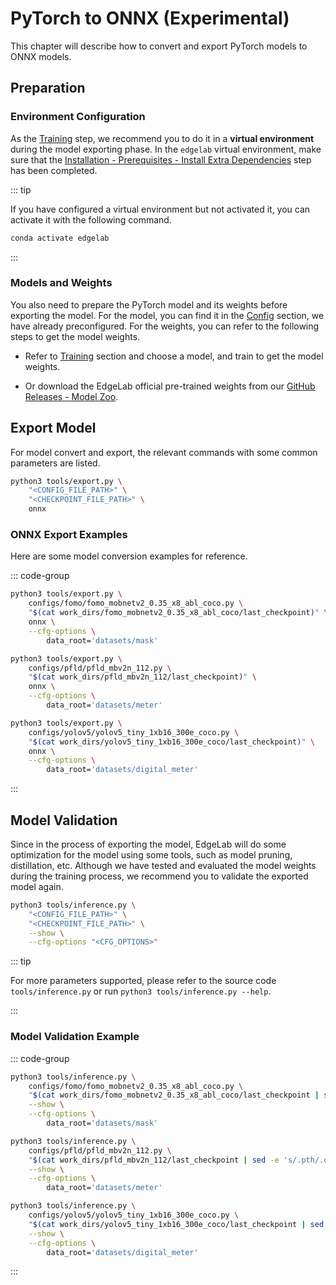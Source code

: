 # PyTorch to ONNX (Experimental)

This chapter will describe how to convert and export PyTorch models to ONNX models.

## Preparation

### Environment Configuration

As the [Training](../training/overview.md) step, we recommend you to do it in a **virtual environment** during the model exporting phase. In the `edgelab` virtual environment, make sure that the [Installation - Prerequisites - Install Extra Dependencies](../../introduction/installation#step-4-install-extra-dependencies-optional) step has been completed.

::: tip

If you have configured a virtual environment but not activated it, you can activate it with the following command.

```sh
conda activate edgelab
```

:::

### Models and Weights

You also need to prepare the PyTorch model and its weights before exporting the model. For the model, you can find it in the [Config](../config.md) section, we have already preconfigured. For the weights, you can refer to the following steps to get the model weights.

- Refer to [Training](../training/overview.md) section and choose a model, and train to get the model weights.

- Or download the EdgeLab official pre-trained weights from our [GitHub Releases - Model Zoo](https://github.com/Seeed-Studio/EdgeLab/releases/tag/model_zoo).

## Export Model

For model convert and export, the relevant commands with some common parameters are listed.

```sh
python3 tools/export.py \
    "<CONFIG_FILE_PATH>" \
    "<CHECKPOINT_FILE_PATH>" \
    onnx
```

### ONNX Export Examples

Here are some model conversion examples for reference.

::: code-group

```sh [FOMO Model Conversion]
python3 tools/export.py \
    configs/fomo/fomo_mobnetv2_0.35_x8_abl_coco.py \
    "$(cat work_dirs/fomo_mobnetv2_0.35_x8_abl_coco/last_checkpoint)" \
    onnx \
    --cfg-options \
        data_root='datasets/mask'
```

```sh [PFLD Model Conversion]
python3 tools/export.py \
    configs/pfld/pfld_mbv2n_112.py \
    "$(cat work_dirs/pfld_mbv2n_112/last_checkpoint)" \
    onnx \
    --cfg-options \
        data_root='datasets/meter'
```

```sh [YOLOv5 Model Conversion]
python3 tools/export.py \
    configs/yolov5/yolov5_tiny_1xb16_300e_coco.py \
    "$(cat work_dirs/yolov5_tiny_1xb16_300e_coco/last_checkpoint)" \
    onnx \
    --cfg-options \
        data_root='datasets/digital_meter'
```

:::

## Model Validation

Since in the process of exporting the model, EdgeLab will do some optimization for the model using some tools, such as model pruning, distillation, etc. Although we have tested and evaluated the model weights during the training process, we recommend you to validate the exported model again.

```sh
python3 tools/inference.py \
    "<CONFIG_FILE_PATH>" \
    "<CHECKPOINT_FILE_PATH>" \
    --show \
    --cfg-options "<CFG_OPTIONS>"
```

::: tip

For more parameters supported, please refer to the source code `tools/inference.py` or run `python3 tools/inference.py --help`.

:::

### Model Validation Example

::: code-group

```sh [FOMO Model Validation]
python3 tools/inference.py \
    configs/fomo/fomo_mobnetv2_0.35_x8_abl_coco.py \
    "$(cat work_dirs/fomo_mobnetv2_0.35_x8_abl_coco/last_checkpoint | sed -e 's/.pth/.onnx/g')" \
    --show \
    --cfg-options \
        data_root='datasets/mask'
```

```sh [PFLD Model Validation]
python3 tools/inference.py \
    configs/pfld/pfld_mbv2n_112.py \
    "$(cat work_dirs/pfld_mbv2n_112/last_checkpoint | sed -e 's/.pth/.onnx/g')" \
    --show \
    --cfg-options \
        data_root='datasets/meter'
```

```sh [YOLOv5 Model Validation]
python3 tools/inference.py \
    configs/yolov5/yolov5_tiny_1xb16_300e_coco.py \
    "$(cat work_dirs/yolov5_tiny_1xb16_300e_coco/last_checkpoint | sed -e 's/.pth/.onnx/g')" \
    --show \
    --cfg-options \
        data_root='datasets/digital_meter'
```

:::
